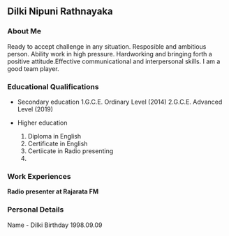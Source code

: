## Dilki Nipuni Rathnayaka

### About Me

Ready to accept challenge in any situation. Resposible and ambitious person. Ability work in high pressure. Hardworking and bringing forth a positive attitude.Effective communicational and interpersonal skills. I am a good team player.



### Educational Qualifications

- Secondary education
  1.G.C.E. Ordinary Level (2014)
  2.G.C.E. Advanced Level (2019)
  
- Higher education
  1. Diploma in English
  2. Certificate in English
  3. Certiicate in Radio presenting
  4. 
### Work Experiences

**Radio presenter at Rajarata FM**

### Personal Details 
Name - Dilki
Birthday 1998.09.09


